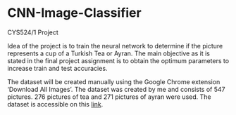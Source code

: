 # CNN-Image-Classifier
CYS524/1 Project

Idea of the project is to train the neural network to determine if the picture represents a cup of a Turkish Tea or Ayran. The main objective as it is stated in the final project assignment is to obtain the optimum parameters to increase train and test accuracies.

The dataset will be created manually using the Google Chrome extension ‘Download All Images’. The dataset was created by me and consists of 547 pictures. 276 pictures of tea and 271 pictures of ayran were used. The dataset is accessible on this [link](https://www.kaggle.com/datasets/aykhanhuseynli/tea-and-ayran-pictures).	
